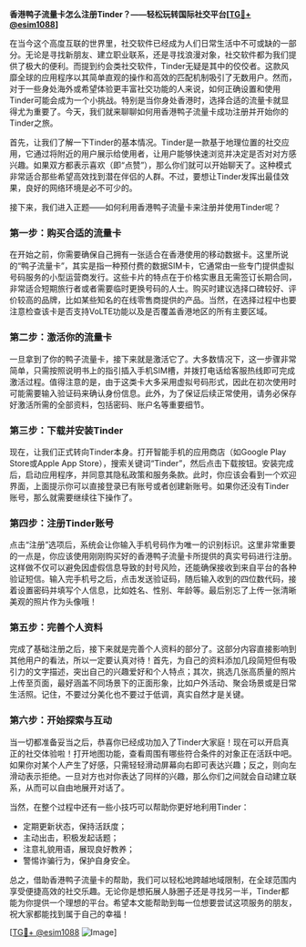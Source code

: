 **香港鸭子流量卡怎么注册Tinder？——轻松玩转国际社交平台[[TG💪+ @esim1088](https://t.me/s/esim1088)]**

在当今这个高度互联的世界里，社交软件已经成为人们日常生活中不可或缺的一部分。无论是寻找新朋友、建立职业联系，还是寻找浪漫对象，社交软件都为我们提供了极大的便利。而提到约会类社交软件，Tinder无疑是其中的佼佼者。这款风靡全球的应用程序以其简单直观的操作和高效的匹配机制吸引了无数用户。然而，对于一些身处海外或希望体验更丰富社交功能的人来说，如何正确设置和使用Tinder可能会成为一个小挑战。特别是当你身处香港时，选择合适的流量卡就显得尤为重要了。今天，我们就来聊聊如何用香港鸭子流量卡成功注册并开始你的Tinder之旅。

首先，让我们了解一下Tinder的基本情况。Tinder是一款基于地理位置的社交应用，它通过将附近的用户展示给使用者，让用户能够快速浏览并决定是否对对方感兴趣。如果双方都表示喜欢（即“点赞”），那么你们就可以开始聊天了。这种模式非常适合那些希望高效找到潜在伴侣的人群。不过，要想让Tinder发挥出最佳效果，良好的网络环境是必不可少的。

接下来，我们进入正题——如何利用香港鸭子流量卡来注册并使用Tinder呢？

### **第一步：购买合适的流量卡**
在开始之前，你需要确保自己拥有一张适合在香港使用的移动数据卡。这里所说的“鸭子流量卡”，其实是指一种预付费的数据SIM卡，它通常由一些专门提供虚拟号码服务的小型运营商发行。这些卡片的特点在于价格实惠且无需签订长期合同，非常适合短期旅行者或者需要临时更换号码的人士。购买时建议选择口碑较好、评价较高的品牌，比如某些知名的在线零售商提供的产品。当然，在选择过程中也要注意检查该卡是否支持VoLTE功能以及是否覆盖香港地区的所有主要区域。

### **第二步：激活你的流量卡**
一旦拿到了你的鸭子流量卡，接下来就是激活它了。大多数情况下，这一步骤非常简单，只需按照说明书上的指引插入手机SIM槽，并拨打电话给客服热线即可完成激活过程。值得注意的是，由于这类卡大多采用虚拟号码形式，因此在初次使用时可能需要输入验证码来确认身份信息。此外，为了保证后续正常使用，请务必保存好激活所需的全部资料，包括密码、账户名等重要细节。

### **第三步：下载并安装Tinder**
现在，让我们正式转向Tinder本身。打开智能手机的应用商店（如Google Play Store或Apple App Store），搜索关键词“Tinder”，然后点击下载按钮。安装完成后，启动应用程序，并同意其隐私政策和服务条款。此时，你应该会看到一个欢迎界面，上面提示你可以直接登录已有账号或者创建新账号。如果你还没有Tinder账号，那么就需要继续往下操作了。

### **第四步：注册Tinder账号**
点击“注册”选项后，系统会让你输入手机号码作为唯一的识别标识。这里非常重要的一点是，你应该使用刚刚购买好的香港鸭子流量卡所提供的真实号码进行注册。这样做不仅可以避免因虚假信息导致的封号风险，还能确保接收到来自平台的各种验证短信。输入完手机号之后，点击发送验证码，随后输入收到的四位数代码，接着设置密码并填写个人信息，比如姓名、性别、年龄等。最后别忘了上传一张清晰美观的照片作为头像哦！

### **第五步：完善个人资料**
完成了基础注册之后，接下来就是完善个人资料的部分了。这部分内容直接影响到其他用户的看法，所以一定要认真对待！首先，为自己的资料添加几段简短但有吸引力的文字描述，突出自己的兴趣爱好和个人特点；其次，挑选几张高质量的照片上传至页面，最好涵盖不同场景下的正面形象，比如户外活动、聚会场景或是日常生活照。记住，不要过分美化也不要过于低调，真实自然才是关键。

### **第六步：开始探索与互动**
当一切都准备妥当之后，恭喜你已经成功加入了Tinder大家庭！现在可以开启真正的社交体验啦！打开地图功能，查看周围有哪些符合条件的对象正在活跃中吧。如果你对某个人产生了好感，只需轻轻滑动屏幕向右即可表达兴趣；反之，则向左滑动表示拒绝。一旦对方也对你表达了同样的兴趣，那么你们之间就会自动建立联系，从而可以自由地展开对话了。

当然，在整个过程中还有一些小技巧可以帮助你更好地利用Tinder：
- 定期更新状态，保持活跃度；
- 主动出击，积极发起话题；
- 注意礼貌用语，展现良好教养；
- 警惕诈骗行为，保护自身安全。

总之，借助香港鸭子流量卡的帮助，我们可以轻松地跨越地域限制，在全球范围内享受便捷高效的社交乐趣。无论你是想拓展人脉圈子还是寻找另一半，Tinder都能为你提供一个理想的平台。希望本文能帮助到每一位想要尝试这项服务的朋友，祝大家都能找到属于自己的幸福！

[[TG💪+ @esim1088](https://t.me/s/esim1088) ![Image](https://i.postimg.cc/4NQfJmqS/Snipaste-2025-05-13-00-14-12.png)]